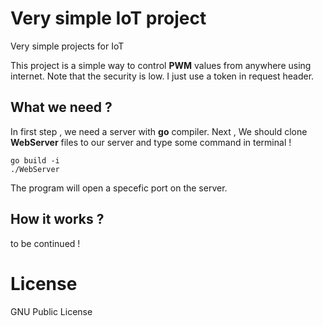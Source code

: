 # Very simple IoT project
Very simple projects for IoT

This project is a simple way to control <b>PWM</b> values from anywhere using internet.
Note that the security is low. I just use a token in request header.

## What we need ?

In first step , we need a server with <b>go</b> compiler.
Next , We should clone <b>WebServer</b> files to our server and type some command in terminal !

    go build -i
    ./WebServer

The program will open a specefic port on the server.

## How it works ?

to be continued !

# License
GNU Public License
